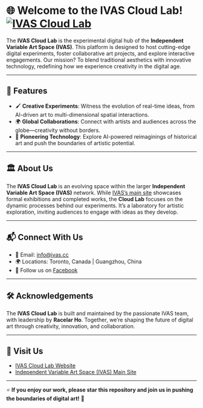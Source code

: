 # 🌐 Welcome to the IVAS Cloud Lab! [![IVAS Cloud Lab](https://img.shields.io/badge/IVAS-Lab-blueviolet)](https://ivas.cloud/)

The **IVAS Cloud Lab** is the experimental digital hub of the **Independent Variable Art Space (IVAS)**. This platform is designed to host cutting-edge digital experiments, foster collaborative art projects, and explore interactive engagements. Our mission? To blend traditional aesthetics with innovative technology, redefining how we experience creativity in the digital age.

---

## 🚀 Features
- 🖌️ **Creative Experiments**: Witness the evolution of real-time ideas, from AI-driven art to multi-dimensional spatial interactions.
- 🌍 **Global Collaborations**: Connect with artists and audiences across the globe—creativity without borders.
- 🤖 **Pioneering Technology**: Explore AI-powered reimaginings of historical art and push the boundaries of artistic potential.

---

## 🏛 About Us
The **IVAS Cloud Lab** is an evolving space within the larger **Independent Variable Art Space (IVAS)** network. While [IVAS’s main site](https://www.ivas.cc/) showcases formal exhibitions and completed works, the **Cloud Lab** focuses on the dynamic processes behind our experiments. It’s a laboratory for artistic exploration, inviting audiences to engage with ideas as they develop.

---

## 📬 Connect With Us
- 📧 Email: [info@ivas.cc](mailto:info@ivas.cc)
- 🌍 Locations: Toronto, Canada | Guangzhou, China
- 💬 Follow us on [Facebook](https://www.facebook.com/ivartspaceo/)

---

## 🛠 Acknowledgements
The **IVAS Cloud Lab** is built and maintained by the passionate IVAS team, with leadership by **Racelar Ho**. Together, we’re shaping the future of digital art through creativity, innovation, and collaboration.

---

## 🔗 Visit Us
- [IVAS Cloud Lab Website](https://ivas.cloud/)
- [Independent Variable Art Space (IVAS) Main Site](https://www.ivas.cc/)

---

⭐ **If you enjoy our work, please star this repository and join us in pushing the boundaries of digital art!** 🌟